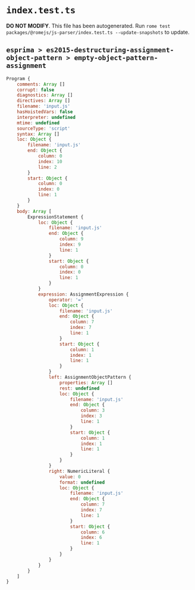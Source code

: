 # `index.test.ts`

**DO NOT MODIFY**. This file has been autogenerated. Run `rome test packages/@romejs/js-parser/index.test.ts --update-snapshots` to update.

## `esprima > es2015-destructuring-assignment-object-pattern > empty-object-pattern-assignment`

```javascript
Program {
	comments: Array []
	corrupt: false
	diagnostics: Array []
	directives: Array []
	filename: 'input.js'
	hasHoistedVars: false
	interpreter: undefined
	mtime: undefined
	sourceType: 'script'
	syntax: Array []
	loc: Object {
		filename: 'input.js'
		end: Object {
			column: 0
			index: 10
			line: 2
		}
		start: Object {
			column: 0
			index: 0
			line: 1
		}
	}
	body: Array [
		ExpressionStatement {
			loc: Object {
				filename: 'input.js'
				end: Object {
					column: 9
					index: 9
					line: 1
				}
				start: Object {
					column: 0
					index: 0
					line: 1
				}
			}
			expression: AssignmentExpression {
				operator: '='
				loc: Object {
					filename: 'input.js'
					end: Object {
						column: 7
						index: 7
						line: 1
					}
					start: Object {
						column: 1
						index: 1
						line: 1
					}
				}
				left: AssignmentObjectPattern {
					properties: Array []
					rest: undefined
					loc: Object {
						filename: 'input.js'
						end: Object {
							column: 3
							index: 3
							line: 1
						}
						start: Object {
							column: 1
							index: 1
							line: 1
						}
					}
				}
				right: NumericLiteral {
					value: 0
					format: undefined
					loc: Object {
						filename: 'input.js'
						end: Object {
							column: 7
							index: 7
							line: 1
						}
						start: Object {
							column: 6
							index: 6
							line: 1
						}
					}
				}
			}
		}
	]
}
```
